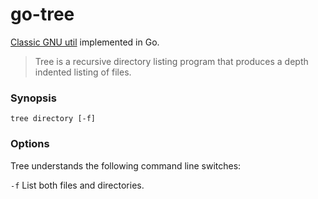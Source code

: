 # go-tree
[Classic GNU util](https://linux.die.net/man/1/tree) implemented in Go.

> Tree is a recursive directory listing program that produces a depth indented listing of files. 


### Synopsis

`tree directory [-f]`

### Options

Tree understands the following command line switches:

`-f`
List both files and directories.

